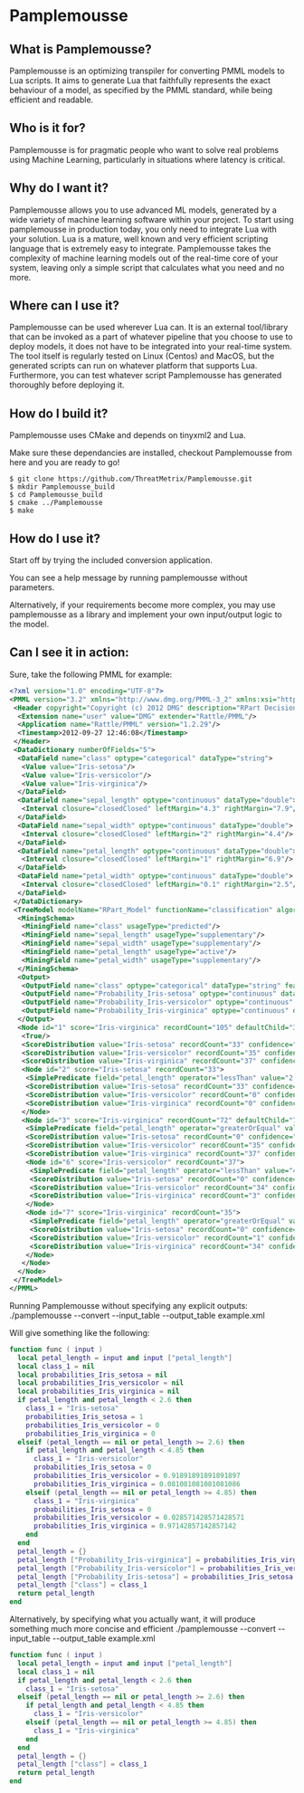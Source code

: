 # Pamplemousse
## What is Pamplemousse?
Pamplemousse is an optimizing transpiler for converting PMML models to Lua scripts.
It aims to generate Lua that faithfully represents the exact behaviour of a model, as specified by the PMML standard, while being efficient and readable.

## Who is it for?
Pamplemousse is for pragmatic people who want to solve real problems using Machine Learning, particularly in situations where latency is critical.

## Why do I want it?
Pamplemousse allows you to use advanced ML models, generated by a wide variety of machine learning software within your project.
To start using pamplemousse in production today, you only need to integrate Lua with your solution. Lua is a mature, well known and very efficient scripting language that is extremely easy to integrate.
Pamplemousse takes the complexity of machine learning models out of the real-time core of your system, leaving only a simple script that calculates what you need and no more.

## Where can I use it?
Pamplemousse can be used wherever Lua can. It is an external tool/library that can be invoked as a part of whatever pipeline that you choose to use to deploy models, it does not have to be integrated into your real-time system. The tool itself is regularly tested on Linux (Centos) and MacOS, but the generated scripts can run on whatever platform that supports Lua. Furthermore, you can test whatever script Pamplemousse has generated thoroughly before deploying it.

## How do I build it?
Pamplemousse uses CMake and depends on tinyxml2 and Lua.

Make sure these dependancies are installed, checkout Pamplemousse from here and you are ready to go!
```
$ git clone https://github.com/ThreatMetrix/Pamplemousse.git
$ mkdir Pamplemousse_build
$ cd Pamplemousse_build
$ cmake ../Pamplemousse
$ make
```

## How do I use it?
Start off by trying the included conversion application.

You can see a help message by running pamplemousse without parameters.

Alternatively, if your requirements become more complex, you may use pamplemousse as a library and implement your own input/output logic to the model.

## Can I see it in action:
Sure, take the following PMML for example:
```xml
<?xml version="1.0" encoding="UTF-8"?>
<PMML version="3.2" xmlns="http://www.dmg.org/PMML-3_2" xmlns:xsi="http://www.w3.org/2001/XMLSchema-instance" xsi:schemaLocation="http://www.dmg.org/PMML-3_2 http://www.dmg.org/v3-2/pmml-3-2.xsd">
 <Header copyright="Copyright (c) 2012 DMG" description="RPart Decision Tree Model">
  <Extension name="user" value="DMG" extender="Rattle/PMML"/>
  <Application name="Rattle/PMML" version="1.2.29"/>
  <Timestamp>2012-09-27 12:46:08</Timestamp>
 </Header>
 <DataDictionary numberOfFields="5">
  <DataField name="class" optype="categorical" dataType="string">
   <Value value="Iris-setosa"/>
   <Value value="Iris-versicolor"/>
   <Value value="Iris-virginica"/>
  </DataField>
  <DataField name="sepal_length" optype="continuous" dataType="double">
   <Interval closure="closedClosed" leftMargin="4.3" rightMargin="7.9"/>
  </DataField>
  <DataField name="sepal_width" optype="continuous" dataType="double">
   <Interval closure="closedClosed" leftMargin="2" rightMargin="4.4"/>
  </DataField>
  <DataField name="petal_length" optype="continuous" dataType="double">
   <Interval closure="closedClosed" leftMargin="1" rightMargin="6.9"/>
  </DataField>
  <DataField name="petal_width" optype="continuous" dataType="double">
   <Interval closure="closedClosed" leftMargin="0.1" rightMargin="2.5"/>
  </DataField>
 </DataDictionary>
 <TreeModel modelName="RPart_Model" functionName="classification" algorithmName="rpart" splitCharacteristic="binarySplit" missingValueStrategy="defaultChild">
  <MiningSchema>
   <MiningField name="class" usageType="predicted"/>
   <MiningField name="sepal_length" usageType="supplementary"/>
   <MiningField name="sepal_width" usageType="supplementary"/>
   <MiningField name="petal_length" usageType="active"/>
   <MiningField name="petal_width" usageType="supplementary"/>
  </MiningSchema>
  <Output>
   <OutputField name="class" optype="categorical" dataType="string" feature="predictedValue"/>
   <OutputField name="Probability_Iris-setosa" optype="continuous" dataType="double" feature="probability" value="Iris-setosa"/>
   <OutputField name="Probability_Iris-versicolor" optype="continuous" dataType="double" feature="probability" value="Iris-versicolor"/>
   <OutputField name="Probability_Iris-virginica" optype="continuous" dataType="double" feature="probability" value="Iris-virginica"/>
  </Output>
  <Node id="1" score="Iris-virginica" recordCount="105" defaultChild="3">
   <True/>
   <ScoreDistribution value="Iris-setosa" recordCount="33" confidence="0.314285714285714"/>
   <ScoreDistribution value="Iris-versicolor" recordCount="35" confidence="0.333333333333333"/>
   <ScoreDistribution value="Iris-virginica" recordCount="37" confidence="0.352380952380952"/>
   <Node id="2" score="Iris-setosa" recordCount="33">
    <SimplePredicate field="petal_length" operator="lessThan" value="2.6"/>
    <ScoreDistribution value="Iris-setosa" recordCount="33" confidence="1"/>
    <ScoreDistribution value="Iris-versicolor" recordCount="0" confidence="0"/>
    <ScoreDistribution value="Iris-virginica" recordCount="0" confidence="0"/>
   </Node>
   <Node id="3" score="Iris-virginica" recordCount="72" defaultChild="7">
    <SimplePredicate field="petal_length" operator="greaterOrEqual" value="2.6"/>
    <ScoreDistribution value="Iris-setosa" recordCount="0" confidence="0"/>
    <ScoreDistribution value="Iris-versicolor" recordCount="35" confidence="0.486111111111111"/>
    <ScoreDistribution value="Iris-virginica" recordCount="37" confidence="0.513888888888889"/>
    <Node id="6" score="Iris-versicolor" recordCount="37">
     <SimplePredicate field="petal_length" operator="lessThan" value="4.85"/>
     <ScoreDistribution value="Iris-setosa" recordCount="0" confidence="0"/>
     <ScoreDistribution value="Iris-versicolor" recordCount="34" confidence="0.918918918918919"/>
     <ScoreDistribution value="Iris-virginica" recordCount="3" confidence="0.0810810810810811"/>
    </Node>
    <Node id="7" score="Iris-virginica" recordCount="35">
     <SimplePredicate field="petal_length" operator="greaterOrEqual" value="4.85"/>
     <ScoreDistribution value="Iris-setosa" recordCount="0" confidence="0"/>
     <ScoreDistribution value="Iris-versicolor" recordCount="1" confidence="0.0285714285714286"/>
     <ScoreDistribution value="Iris-virginica" recordCount="34" confidence="0.971428571428571"/>
    </Node>
   </Node>
  </Node>
 </TreeModel>
</PMML>
```

Running Pamplemousse without specifying any explicit outputs:
./pamplemousse --convert --input_table --output_table example.xml

Will give something like the following:
```lua
function func ( input )
  local petal_length = input and input ["petal_length"]
  local class_1 = nil
  local probabilities_Iris_setosa = nil
  local probabilities_Iris_versicolor = nil
  local probabilities_Iris_virginica = nil
  if petal_length and petal_length < 2.6 then
    class_1 = "Iris-setosa"
    probabilities_Iris_setosa = 1
    probabilities_Iris_versicolor = 0
    probabilities_Iris_virginica = 0
  elseif (petal_length == nil or petal_length >= 2.6) then
    if petal_length and petal_length < 4.85 then
      class_1 = "Iris-versicolor"
      probabilities_Iris_setosa = 0
      probabilities_Iris_versicolor = 0.91891891891891897
      probabilities_Iris_virginica = 0.081081081081081086
    elseif (petal_length == nil or petal_length >= 4.85) then
      class_1 = "Iris-virginica"
      probabilities_Iris_setosa = 0
      probabilities_Iris_versicolor = 0.028571428571428571
      probabilities_Iris_virginica = 0.97142857142857142
    end
  end
  petal_length = {}
  petal_length ["Probability_Iris-virginica"] = probabilities_Iris_virginica or 0
  petal_length ["Probability_Iris-versicolor"] = probabilities_Iris_versicolor or 0
  petal_length ["Probability_Iris-setosa"] = probabilities_Iris_setosa or 0
  petal_length ["class"] = class_1
  return petal_length
end
```

Alternatively, by specifying what you actually want, it will produce something much more concise and efficient
./pamplemousse --convert --input_table --output_table example.xml
```lua
function func ( input )
  local petal_length = input and input ["petal_length"]
  local class_1 = nil
  if petal_length and petal_length < 2.6 then
    class_1 = "Iris-setosa"
  elseif (petal_length == nil or petal_length >= 2.6) then
    if petal_length and petal_length < 4.85 then
      class_1 = "Iris-versicolor"
    elseif (petal_length == nil or petal_length >= 4.85) then
      class_1 = "Iris-virginica"
    end
  end
  petal_length = {}
  petal_length ["class"] = class_1
  return petal_length
end
```
